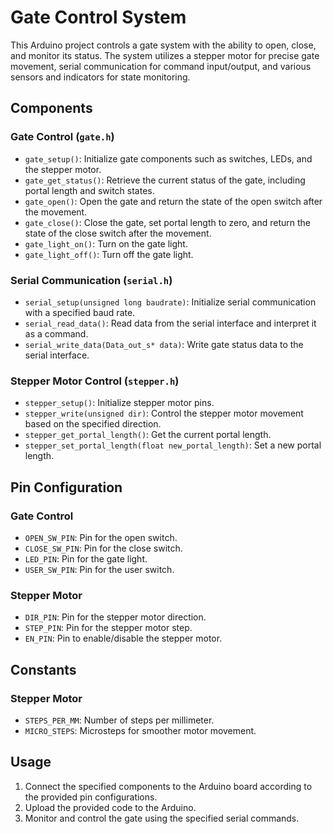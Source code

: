 # Gate Control System

This Arduino project controls a gate system with the ability to open, close, and monitor its status. The system utilizes a stepper motor for precise gate movement, serial communication for command input/output, and various sensors and indicators for state monitoring.

## Components

### Gate Control (`gate.h`)

- `gate_setup()`: Initialize gate components such as switches, LEDs, and the stepper motor.
- `gate_get_status()`: Retrieve the current status of the gate, including portal length and switch states.
- `gate_open()`: Open the gate and return the state of the open switch after the movement.
- `gate_close()`: Close the gate, set portal length to zero, and return the state of the close switch after the movement.
- `gate_light_on()`: Turn on the gate light.
- `gate_light_off()`: Turn off the gate light.

### Serial Communication (`serial.h`)

- `serial_setup(unsigned long baudrate)`: Initialize serial communication with a specified baud rate.
- `serial_read_data()`: Read data from the serial interface and interpret it as a command.
- `serial_write_data(Data_out_s* data)`: Write gate status data to the serial interface.

### Stepper Motor Control (`stepper.h`)

- `stepper_setup()`: Initialize stepper motor pins.
- `stepper_write(unsigned dir)`: Control the stepper motor movement based on the specified direction.
- `stepper_get_portal_length()`: Get the current portal length.
- `stepper_set_portal_length(float new_portal_length)`: Set a new portal length.

## Pin Configuration

### Gate Control

- `OPEN_SW_PIN`: Pin for the open switch.
- `CLOSE_SW_PIN`: Pin for the close switch.
- `LED_PIN`: Pin for the gate light.
- `USER_SW_PIN`: Pin for the user switch.

### Stepper Motor

- `DIR_PIN`: Pin for the stepper motor direction.
- `STEP_PIN`: Pin for the stepper motor step.
- `EN_PIN`: Pin to enable/disable the stepper motor.

## Constants

### Stepper Motor

- `STEPS_PER_MM`: Number of steps per millimeter.
- `MICRO_STEPS`: Microsteps for smoother motor movement.

## Usage

1. Connect the specified components to the Arduino board according to the provided pin configurations.
2. Upload the provided code to the Arduino.
3. Monitor and control the gate using the specified serial commands.
